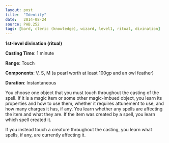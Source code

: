 ```yaml
---
layout: post
title:  "Identify"
date:   2014-08-24
source: PHB.252
tags: [bard, cleric (knowledge), wizard, level1, ritual, divination]
---
```


**1st-level divination (ritual)**

**Casting Time**: 1 minute

**Range**: Touch

**Components**: V, S, M (a pearl worth at least 100gp and an owl feather)

**Duration**: Instantaneous

You choose one object that you must touch throughout the casting of the spell. If it is a magic item or some other magic-imbued object, you learn its properties and how to use them, whether it requires attunement to use, and how many charges it has, if any. You learn whether any spells are affecting the item and what they are. If the item was created by a spell, you learn which spell created it.

If you instead touch a creature throughout the casting, you learn what spells, if any, are currently affecting it.
